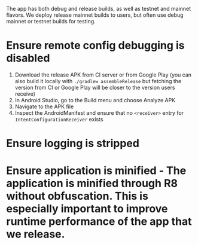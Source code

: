 The app has both debug and release builds, as well as testnet and mainnet flavors.  We deploy release mainnet builds to users, but often use debug mainnet or testnet builds for testing.

# Ensure remote config debugging is disabled
1. Download the release APK from CI server or from Google Play (you can also build it locally with `./gradlew assembleRelease` but fetching the version from CI or Google Play will be closer to the version users receive)
1. In Android Studio, go to the Build menu and choose Analyze APK
1. Navigate to the APK file
1. Inspect the AndroidManifest and ensure that no `<receiver>` entry for `IntentConfigurationReceiver` exists

# Ensure logging is stripped

# Ensure application is minified - The application is minified through R8 without obfuscation.  This is especially important to improve runtime performance of the app that we release.
